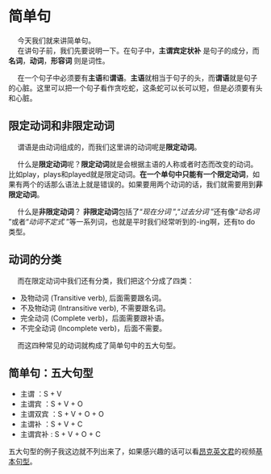 # 简单句

&emsp; 今天我们就来讲简单句。  
&emsp; 在讲句子前，我们先要说明一下。在句子中，**主谓宾定状补** 是句子的成分，而**名词**，**动词**，**形容词** 则是词性。


&emsp; 在一个句子中必须要有**主语**和**谓语**。**主语**就相当于句子的头，而**谓语**就是句子的心脏。这里可以把一个句子看作贪吃蛇，这条蛇可以长可以短，但是必须要有头和心脏。

## 限定动词和非限定动词

&emsp; 谓语是由动词组成的，而我们这里讲的动词呢是**限定动词**。  

&emsp; 什么是**限定动词**呢？**限定动词**就是会根据主语的人称或者时态而改变的动词。比如play，plays和played就是限定动词。**在一个单句中只能有一个限定动词**，如果有两个的话那么语法上就是错误的。如果要用两个动词的话，我们就需要用到**非限定动词**。

&emsp; 什么是**非限定动词**？ **非限定动词**包括了“*现在分词* ”,“*过去分词* ”还有像“*动名词* ”或者“*动词不定式* ”等一系列词，也就是平时我们经常听到的-ing啊，还有to do 类型。

## 动词的分类

&emsp; 而在限定动词中我们还有分类，我们把这个分成了四类：

* 及物动词 (Transitive verb), 后面需要跟名词。
* 不及物动词 (Intransitive verb), 不需要跟名词。
* 完全动词 (Complete verb)，后面需要跟补语。
* 不完全动词 (Incomplete verb)，后面不需要。

&emsp; 而这四种常见的动词就构成了简单句中的五大句型。

## 简单句：五大句型

* 主谓 ：S + V 
* 主谓宾 ：S + V + O 
* 主谓双宾 ：S + V + O + O
* 主谓补 ：S + V + C
* 主谓宾补 : S + V + O + C

五大句型的例子我这边就不列出来了，如果感兴趣的话可以看[昂克英文君](https://space.bilibili.com/286263737/video?tid=0&page=1&keyword=&order=pubdate)的视频[基本句型](https://www.bilibili.com/video/BV1kt411D71d)。
